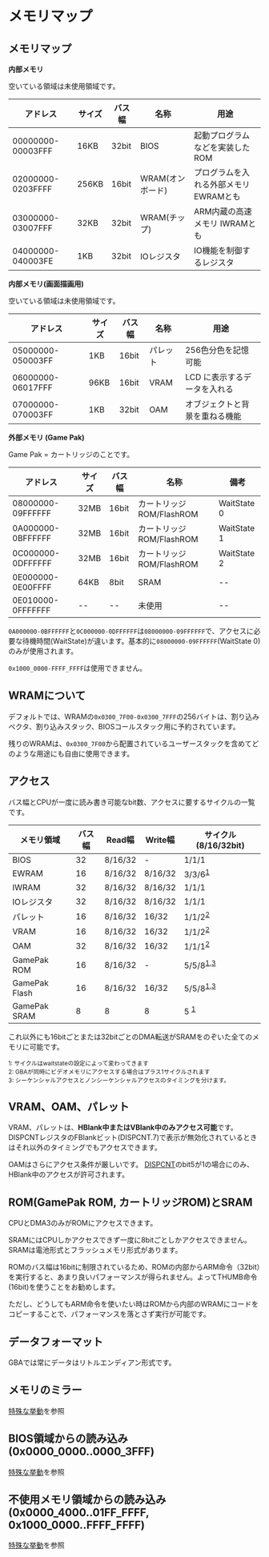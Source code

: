 # メモリマップ

## メモリマップ

**内部メモリ**

空いている領域は未使用領域です。

アドレス | サイズ | バス幅 | 名称 | 用途
---- | ---- | ---- | ---- | ----
00000000-00003FFF | 16KB | 32bit | BIOS | 起動プログラムなどを実装したROM
02000000-0203FFFF | 256KB | 16bit | WRAM(オンボード) | プログラムを入れる外部メモリ EWRAMとも
03000000-03007FFF | 32KB | 32bit | WRAM(チップ) | ARM内蔵の高速メモリ IWRAMとも
04000000-040003FE | 1KB | 32bit | IOレジスタ | IO機能を制御するレジスタ

**内部メモリ(画面描画用)**

空いている領域は未使用領域です。

アドレス | サイズ | バス幅 | 名称 | 用途
---- | ---- | ---- | ---- | ----
05000000-050003FF | 1KB | 16bit | パレット | 256色分色を記憶可能
06000000-06017FFF | 96KB | 16bit | VRAM | LCD に表示するデータを入れる
07000000-070003FF | 1KB | 32bit | OAM | オブジェクトと背景を重ねる機能

**外部メモリ (Game Pak)**

Game Pak = カートリッジのことです。

アドレス | サイズ | バス幅 | 名称 | 備考
---- | ---- | ---- | ---- | ----
08000000-09FFFFFF | 32MB | 16bit | カートリッジROM/FlashROM | WaitState 0
0A000000-0BFFFFFF | 32MB | 16bit | カートリッジROM/FlashROM | WaitState 1
0C000000-0DFFFFFF | 32MB | 16bit | カートリッジROM/FlashROM | WaitState 2
0E000000-0E00FFFF | 64KB | 8bit | SRAM | --
0E010000-0FFFFFFF | -- | -- | 未使用 | --

`0A000000-0BFFFFFF`と`0C000000-0DFFFFFF`は`08000000-09FFFFFF`で、アクセスに必要な待機時間(WaitState)が違います。基本的に`08000000-09FFFFFF`(WaitState 0)のみが使用されます。

`0x1000_0000-FFFF_FFFF`は使用できません。

## WRAMについて

デフォルトでは、WRAMの`0x0300_7F00-0x0300_7FFF`の256バイトは、割り込みベクタ、割り込みスタック、BIOSコールスタック用に予約されています。

残りのWRAMは、`0x0300_7F00`から配置されているユーザースタックを含めてどのような用途にも自由に使用できます。

## アクセス

バス幅とCPUが一度に読み書き可能なbit数、アクセスに要するサイクルの一覧です。

メモリ領域 | バス幅 | Read幅 | Write幅 | サイクル(8/16/32bit)
---- | ---- | ---- | ---- | ---- 
BIOS      | 32  |  8/16/32  | -       |  1/1/1
EWRAM | 16  |  8/16/32  | 8/16/32 |  3/3/6<sup>[1](#note_1)</sup>
IWRAM  | 32  |  8/16/32  | 8/16/32 |  1/1/1
IOレジスタ           | 32  |  8/16/32  | 8/16/32 |  1/1/1
パレット   | 16  |  8/16/32  | 16/32   |  1/1/2<sup>[2](#note_2)</sup>
VRAM          | 16  |  8/16/32  | 16/32   |  1/1/2<sup>[2](#note_2)</sup>
OAM           | 32  |  8/16/32  | 16/32   |  1/1/1<sup>[2](#note_2)</sup>
GamePak ROM   | 16  |  8/16/32  | -       |  5/5/8<sup>[1](#note_1),[3](#note_3)</sup>
GamePak Flash | 16  |  8/16/32  | 16/32   |  5/5/8<sup>[1](#note_1),[3](#note_3)</sup>
GamePak SRAM  | 8   |  8        | 8       |  5    <sup>[1](#note_1)</sup>

これ以外にも16bitごとまたは32bitごとのDMA転送がSRAMをのぞいた全てのメモリに可能です。

<sup id="note_1">1: サイクルはwaitstateの設定によって変わってきます</sup>  
<sup id="note_2">2: GBAが同時にビデオメモリにアクセスする場合はプラス1サイクルされます</sup>  
<sup id="note_3">3: シーケンシャルアクセスとノンシーケンシャルアクセスのタイミングを分けます。</sup>

## VRAM、OAM、パレット

VRAM、パレットは、**HBlank中またはVBlank中のみアクセス可能**です。 DISPCNTレジスタのFBlankビット(DISPCNT.7)で表示が無効化されているときはそれ以外のタイミングでもアクセスできます。

OAMはさらにアクセス条件が厳しいです。 [DISPCNT](video/control.md#0x0400_0000---dispcnt---lcd%E5%88%B6%E5%BE%A1%E3%83%AC%E3%82%B8%E3%82%B9%E3%82%BF-rw)のbit5が1の場合にのみ、HBlank中のアクセスが許可されます。

## ROM(GamePak ROM, カートリッジROM)とSRAM

CPUとDMA3のみがROMにアクセスできます。

SRAMにはCPUしかアクセスできず一度に8bitごとしかアクセスできません。 SRAMは電池形式とフラッシュメモリ形式があります。

ROMのバス幅は16bitに制限されているため、ROMの内部からARM命令（32bit）を実行すると、あまり良いパフォーマンスが得られません。よってTHUMB命令(16bit)を使うことをお勧めします。

ただし、どうしてもARM命令を使いたい時はROMから内部のWRAMにコードをコピーすることで、パフォーマンスを落とさず実行が可能です。

## データフォーマット

GBAでは常にデータはリトルエンディアン形式です。

## メモリのミラー

[特殊な挙動](./unpredictable.md#メモリのミラー)を参照

## BIOS領域からの読み込み(0x0000_0000..0000_3FFF)

[特殊な挙動](./unpredictable.md#bios領域からの読み込み0x0000_00000000_3fff)を参照

## 不使用メモリ領域からの読み込み (0x0000_4000..01FF_FFFF, 0x1000_0000..FFFF_FFFF)

[特殊な挙動](./unpredictable.md#不使用メモリ領域からの読み込み-0x0000_400001ff_ffff-0x1000_0000ffff_ffff)を参照
